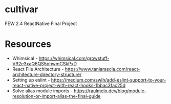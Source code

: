 # cultivar
FEW 2.4 ReactNative Final Project 

# Resources
- Whimsical - https://whimsical.com/growstuff-V92e3xaQ6QS5phwmCSkPxD
- React File Architecture - https://www.taniarascia.com/react-architecture-directory-structure/
- Setting up eslint - https://medium.com/swlh/add-eslint-support-to-your-react-native-project-with-react-hooks-1bbac3fac25d
- Solve alias module imports - https://raulmelo.dev/blog/module-resolution-or-import-alias-the-final-guide
